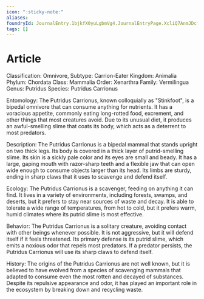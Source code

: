 ```yaml
---
icon: ":sticky-note:"
aliases: 
foundryId: JournalEntry.1bjkfX0yuLgbmVg4.JournalEntryPage.XcliQ7AnmJDcfu64
tags: []
---
```


# Article
Classification: Omnivore, Subtype: Carrion-Eater Kingdom: Animalia Phylum: Chordata Class: Mammalia Order: Xenarthra Family: Vermilingua Genus: Putridus Species: Putridus Carrionus

Entomology: The Putridus Carrionus, known colloquially as "Stinkfoot", is a bipedal omnivore that can consume anything for nutrients. It has a voracious appetite, commonly eating long-rotted food, excrement, and other things that most creatures avoid. Due to its unusual diet, it produces an awful-smelling slime that coats its body, which acts as a deterrent to most predators.

Description: The Putridus Carrionus is a bipedal mammal that stands upright on two thick legs. Its body is covered in a thick layer of putrid-smelling slime. Its skin is a sickly pale color and its eyes are small and beady. It has a large, gaping mouth with razor-sharp teeth and a flexible jaw that can open wide enough to consume objects larger than its head. Its limbs are sturdy, ending in sharp claws that it uses to scavenge and defend itself.

Ecology: The Putridus Carrionus is a scavenger, feeding on anything it can find. It lives in a variety of environments, including forests, swamps, and deserts, but it prefers to stay near sources of waste and decay. It is able to tolerate a wide range of temperatures, from hot to cold, but it prefers warm, humid climates where its putrid slime is most effective.

Behavior: The Putridus Carrionus is a solitary creature, avoiding contact with other beings whenever possible. It is not aggressive, but it will defend itself if it feels threatened. Its primary defense is its putrid slime, which emits a noxious odor that repels most predators. If a predator persists, the Putridus Carrionus will use its sharp claws to defend itself.

History: The origins of the Putridus Carrionus are not well known, but it is believed to have evolved from a species of scavenging mammals that adapted to consume even the most rotten and decayed of substances. Despite its repulsive appearance and odor, it has played an important role in the ecosystem by breaking down and recycling waste.
